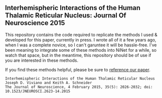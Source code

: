 Interhemispheric Interactions of the Human Thalamic Reticular Nucleus: Journal Of Neuroscience 2015
---------------------------------------------------------------------------------------------------

This repository contains the code required to replicate the methods I used & developed for this paper, currently in press. I wrote all of it a few years ago, when I was a complete novice, so I can't garuntee it will be hassle-free. I've been meaning to integrate some of these methods into NiNet for a while, so watch that space, but in the meantime, this repository should be of use if you are interested in these methods.

If you find these methods helpful, please be sure to [reference our paper](http://www.jneurosci.org/content/35/5/2026.short).

    Interhemispheric Interactions of the Human Thalamic Reticular Nucleus
    Joseph D. Viviano and Keith A. Schneider
    The Journal of Neuroscience, 4 February 2015, 35(5): 2026-2032; doi: 10.1523/JNEUROSCI.2623-14.2015



